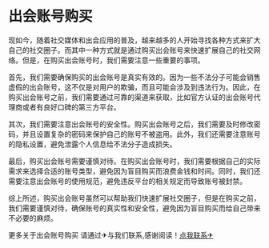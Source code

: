 # 出会账号购买

现如今，随着社交媒体和出会应用的普及，越来越多的人开始寻找各种方式来扩大自己的社交圈子。而其中一种方式就是通过购买出会账号来快速扩展自己的社交网络。但是，在购买出会账号时，我们需要注意一些重要的事项。

首先，我们需要确保购买的出会账号是真实有效的。因为一些不法分子可能会销售虚假的出会账号，这不仅是对用户的欺骗，而且可能会涉及到违法行为。因此，在购买出会账号之前，我们需要通过可靠的渠道来获取，比如官方认证的出会账号代理商或者有良好口碑的第三方平台。

其次，我们需要注意出会账号的安全性。购买出会账号之后，我们需要及时修改密码，并且设置复杂的密码来保护自己的账号不被盗用。此外，我们还需要注意账号的隐私设置，避免泄露个人信息给不法分子造成损失。

最后，购买出会账号需要谨慎对待。在购买出会账号时，我们需要根据自己的实际需求来选择合适的账号类型，避免因为盲目购买而浪费金钱和时间。同时，我们还需要注意出会账号的使用规范，避免违反平台的相关规定而导致账号被封禁。

综上所述，购买出会账号虽然可以帮助我们快速扩展社交圈子，但是在购买之前，我们需要谨慎对待，确保账号的真实性和安全性，避免因为盲目购买而给自己带来不必要的麻烦。

更多关于出会账号购买 请通过✈与我们联系,感谢阅读！[点我联系✈](https://web.G208.com)